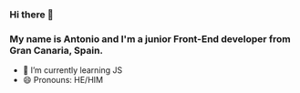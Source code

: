 ### Hi there 👋

### My name is Antonio and I'm a junior Front-End developer from Gran Canaria, Spain.

- 🌱 I’m currently learning JS
- 😄 Pronouns: HE/HIM

<!--
**AntonioJCLDev/antoniojcldev** is a ✨ _special_ ✨ repository because its `README.md` (this file) appears on your GitHub profile.

Here are some ideas to get you started:

- 🔭 I’m currently working on ...
- 🌱 I’m currently learning ...
- 👯 I’m looking to collaborate on ...
- 🤔 I’m looking for help with ...
- 💬 Ask me about ...
- 📫 How to reach me: ...
- 😄 Pronouns: ...
- ⚡ Fun fact: ...
-->
